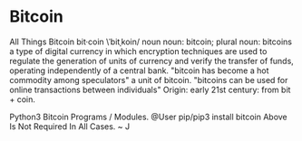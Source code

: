 # Bitcoin
All Things Bitcoin
bit·coin
\ˈbitˌkoin/
noun
noun: bitcoin; plural noun: bitcoins
a type of digital currency in which encryption techniques are used to regulate the generation of units of currency and verify the transfer of funds, operating independently of a central bank.
"bitcoin has become a hot commodity among speculators"
a unit of bitcoin.
"bitcoins can be used for online transactions between individuals"
Origin:
early 21st century: from bit + coin.

Python3 Bitcoin Programs / Modules.
@User pip/pip3 install bitcoin
Above Is Not Required In All Cases.
 ~ J
